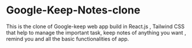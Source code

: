 # Google-Keep-Notes-clone
This is the clone of Google-keep web app build in React.js , Tailwind CSS that help to manage the important task, keep notes of anything you want , remind you and all the basic functionalities of app.
